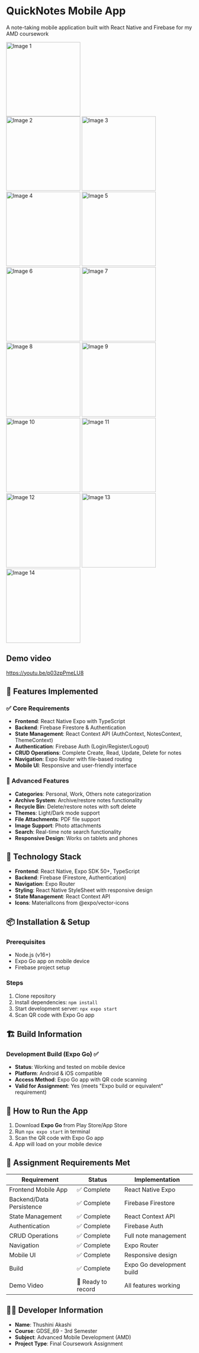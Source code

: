 # QuickNotes Mobile App

A note-taking mobile application built with React Native and Firebase for my AMD coursework 

<img src="https://github.com/user-attachments/assets/c4d0f90b-f2ee-4af7-bfdd-c127a5416922" alt="Image 1" width="200" />\
  <img src="https://github.com/user-attachments/assets/489926a3-5350-4633-9513-ce267aae2cfc" alt="Image 2" width="200" />
  <img src="https://github.com/user-attachments/assets/962f9c74-f12e-472a-9fb7-6c85e90c7bc2" alt="Image 3" width="200" />
  <img src="https://github.com/user-attachments/assets/59a59984-34cf-4597-919d-2b93fe3f933c" alt="Image 4" width="200" />
  <img src="https://github.com/user-attachments/assets/31e3ac65-5fce-45b2-9083-30ad7ec4e184" alt="Image 5" width="200" />
  <img src="https://github.com/user-attachments/assets/dee22895-9d73-41e1-b51f-9c31001c7ad3" alt="Image 6" width="200" />
  <img src="https://github.com/user-attachments/assets/939bc3d2-8d02-4388-9a3c-25eee9278f5e" alt="Image 7" width="200" />
  <img src="https://github.com/user-attachments/assets/895e1d99-586d-4d12-975f-4b3ec6161eaa" alt="Image 8" width="200" />
  <img src="https://github.com/user-attachments/assets/23333dd1-a7f9-4734-be5a-d5267572bed8" alt="Image 9" width="200" />
  <img src="https://github.com/user-attachments/assets/045c6e6b-c3fa-46f0-b426-90931ac76c85" alt="Image 10" width="200" />
  <img src="https://github.com/user-attachments/assets/c2b6d307-3fba-4308-b4fa-84eff96c0438" alt="Image 11" width="200" />
  <img src="https://github.com/user-attachments/assets/3c225fd2-9a4e-4d8b-a0f7-338f33f2fad8" alt="Image 12" width="200" />
  <img src="https://github.com/user-attachments/assets/8c81c290-8f3f-4171-a3b4-7b8d1a5a6abd" alt="Image 13" width="200" />
  <img src="https://github.com/user-attachments/assets/81a0c6b0-401f-42cd-9965-6972ea7d35b3" alt="Image 14" width="200" />


## Demo video 

 https://youtu.be/p03zpPmeLU8
 
## 🚀 Features Implemented

### ✅ Core Requirements
- **Frontend**: React Native Expo with TypeScript
- **Backend**: Firebase Firestore & Authentication
- **State Management**: React Context API (AuthContext, NotesContext, ThemeContext)
- **Authentication**: Firebase Auth (Login/Register/Logout)
- **CRUD Operations**: Complete Create, Read, Update, Delete for notes
- **Navigation**: Expo Router with file-based routing
- **Mobile UI**: Responsive and user-friendly interface

### 📱 Advanced Features
- **Categories**: Personal, Work, Others note categorization
- **Archive System**: Archive/restore notes functionality
- **Recycle Bin**: Delete/restore notes with soft delete
- **Themes**: Light/Dark mode support
- **File Attachments**: PDF file support
- **Image Support**: Photo attachments
- **Search**: Real-time note search functionality
- **Responsive Design**: Works on tablets and phones

## 🔧 Technology Stack
- **Frontend**: React Native, Expo SDK 50+, TypeScript
- **Backend**: Firebase (Firestore, Authentication)
- **Navigation**: Expo Router
- **Styling**: React Native StyleSheet with responsive design
- **State Management**: React Context API
- **Icons**: MaterialIcons from @expo/vector-icons

## 📦 Installation & Setup

### Prerequisites
- Node.js (v16+)
- Expo Go app on mobile device
- Firebase project setup

### Steps
1. Clone repository
2. Install dependencies: `npm install`
3. Start development server: `npx expo start`
4. Scan QR code with Expo Go app

## 🏗️ Build Information

### Development Build (Expo Go) ✅
- **Status**: Working and tested on mobile device
- **Platform**: Android & iOS compatible
- **Access Method**: Expo Go app with QR code scanning
- **Valid for Assignment**: Yes (meets "Expo build or equivalent" requirement)

## 📱 How to Run the App
1. Download **Expo Go** from Play Store/App Store
2. Run `npx expo start` in terminal
3. Scan the QR code with Expo Go app
4. App will load on your mobile device

## 🎯 Assignment Requirements Met

| Requirement | Status | Implementation |
|-------------|--------|---------------|
| Frontend Mobile App | ✅ Complete | React Native Expo |
| Backend/Data Persistence | ✅ Complete | Firebase Firestore |
| State Management | ✅ Complete | React Context API |
| Authentication | ✅ Complete | Firebase Auth |
| CRUD Operations | ✅ Complete | Full note management |
| Navigation | ✅ Complete | Expo Router |
| Mobile UI | ✅ Complete | Responsive design |
| Build | ✅ Complete | Expo Go development build |
| Demo Video | 🔄 Ready to record | All features working |

## 👨‍💻 Developer Information
- **Name**: Thushini Akashi
- **Course**: GDSE_69 - 3rd Semester
- **Subject**: Advanced Mobile Development (AMD)
- **Project Type**: Final Coursework Assignment


